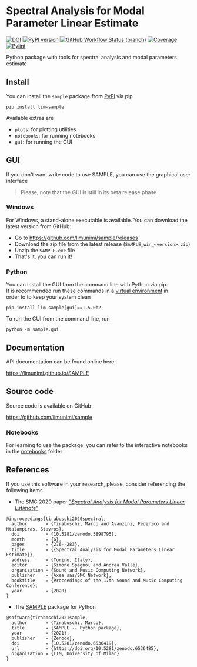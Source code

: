 # Spectral Analysis for Modal Parameter Linear Estimate
[![DOI](https://zenodo.org/badge/342648141.svg)](https://zenodo.org/badge/latestdoi/342648141)
[![PyPI version](https://badge.fury.io/py/lim-sample.svg)](https://badge.fury.io/py/lim-sample)
[![GitHub Workflow Status (branch)](https://img.shields.io/github/workflow/status/limunimi/sample/main/main?event=push)](https://github.com/limunimi/sample/actions?query=workflow%3Amain)
[![Coverage](https://gist.githubusercontent.com/chromaticisobar/fb3ce2e55493c80839ca8985d0c38146/raw/lim-sample-coverage-badge.svg)](https://github.com/limunimi/sample/actions?query=workflow%3Amain)
[![Pylint](https://gist.githubusercontent.com/chromaticisobar/fb3ce2e55493c80839ca8985d0c38146/raw/lim-sample-pylint-badge.svg)](https://github.com/limunimi/sample/actions?query=workflow%3Amain)

Python package with tools for spectral analysis and modal parameters estimate

## Install
You can install the `sample` package from [PyPI](https://pypi.org/project/lim-sample) via pip

```
pip install lim-sample
```

Available extras are
 - `plots`: for plotting utilities
 - `notebooks`: for running notebooks
 - `gui`: for running the GUI

## GUI
If you don't want write code to use SAMPLE,
you can use the graphical user interface

> Please, note that the GUI is still in its beta release phase

### Windows
For Windows, a stand-alone executable is available. You can download the
latest version from GitHub:

 - Go to https://github.com/limunimi/sample/releases
 - Download the zip file from the latest release (`SAMPLE_win_<version>.zip`)
 - Unzip the `SAMPLE.exe` file
 - That's it, you can run it!

### Python
You can install the GUI from the command line with Python via pip.  
It is recommended run these commands in a [virtual environment](https://docs.python.org/3/library/venv.html) in  
order to to keep your system clean

```
pip install lim-sample[gui]==1.5.0b2
```

To run the GUI from the command line, run

```
python -m sample.gui
```

## Documentation
API documentation can be found online here:

https://limunimi.github.io/SAMPLE

## Source code
Source code is available on GitHub

https://github.com/limunimi/sample

### Notebooks
For learning to use the package, you can refer to the interactive
notebooks in the [notebooks](https://github.com/limunimi/sample/tree/master/notebooks) folder

## References
If you use this software in your research, please, consider referencing the following items
 - The SMC 2020 paper [_"Spectral Analysis for Modal Parameters Linear Estimate"_](https://doi.org/10.5281/zenodo.3898795)
```
@inproceedings{tiraboschi2020spectral,
  author       = {Tiraboschi, Marco and Avanzini, Federico and Ntalampiras, Stavros},
  doi          = {10.5281/zenodo.3898795},
  month        = {6},
  pages        = {276--283},
  title        = {{Spectral Analysis for Modal Parameters Linear Estimate}},
  address      = {Torino, Italy},
  editor       = {Simone Spagnol and Andrea Valle},
  organization = {Sound and Music Computing Network},
  publisher    = {Axea sas/SMC Network},
  booktitle    = {Proceedings of the 17th Sound and Music Computing Conference},
  year         = {2020}
}
```
 - The [SAMPLE](https://doi.org/10.5281/zenodo.6536419) package for Python
```
@software{tiraboschi2021sample,
  author       = {Tiraboschi, Marco},
  title        = {SAMPLE -- Python package},
  year         = {2021},
  publisher    = {Zenodo},
  doi          = {10.5281/zenodo.6536419},
  url          = {https://doi.org/10.5281/zenodo.6536485},
  organization = {LIM, University of Milan}
}
```

